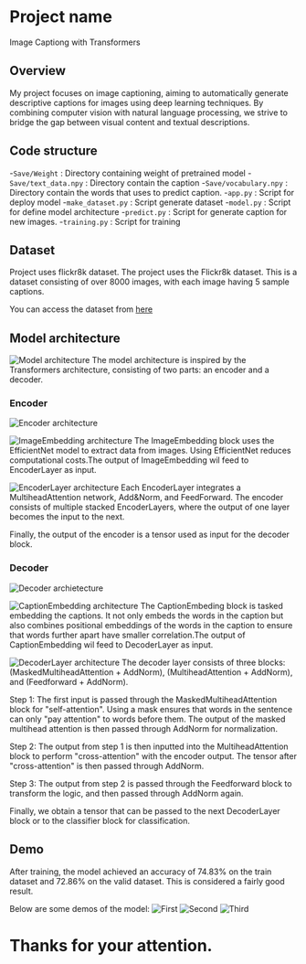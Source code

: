 # Project name
Image Captiong with Transformers

## Overview
My project focuses on image captioning, aiming to automatically generate descriptive captions for images using deep learning techniques. By combining computer vision with natural language processing, we strive to bridge the gap between visual content and textual descriptions.

## Code structure
-`Save/Weight` : Directory containing weight of pretrained model
-`Save/text_data.npy` : Directory contain the caption 
-`Save/vocabulary.npy` : Directory contain the words that uses to predict caption.
-`app.py` : Script for deploy model
-`make_dataset.py` : Script generate dataset
-`model.py` : Script for define model architecture
-`predict.py` : Script for generate caption for new images.
-`training.py` : Script for training

## Dataset
Project uses flickr8k dataset. The project uses the Flickr8k dataset. This is a dataset consisting of over 8000 images, with each image having 5 sample captions.

You can access the dataset from [here](https://www.kaggle.com/datasets/adityajn105/flickr8k)

## Model architecture
![Model architecture](Save/Stuff/Model.jpg)
The model architecture is inspired by the Transformers architecture, consisting of two parts: an encoder and a decoder.

### Encoder
![Encoder architecture](Save/Stuff/Encoder.jpg)

![ImageEmbedding architecture](Save/Stuff/ImageEmbedding.jpg)
The ImageEmbedding block uses the EfficientNet model to extract data from images. Using EfficientNet reduces computational costs.The output of ImageEmbedding wil feed to EncoderLayer as input.

![EncoderLayer architecture](Save/Stuff/EncoderLayer.jpg)
Each EncoderLayer integrates a MultiheadAttention network, Add&Norm, and FeedForward. The encoder consists of multiple stacked EncoderLayers, where the output of one layer becomes the input to the next.

Finally, the output of the encoder is a tensor used as input for the decoder block.

### Decoder
![Decoder archietecture](Save/Stuff/Decoder.jpg)

![CaptionEmbedding architecture](Save/Stuff/CaptionEmbedding.jpg)
The CaptionEmbeding block is tasked embedding the captions. 
It not only embeds the words in the caption but also combines positional embeddings of the words in the caption to ensure that words further apart have smaller correlation.The output of CaptionEmbedding wil feed to DecoderLayer as input.

![DecoderLayer architecture](Save/Stuff/DecoderLayer.jpg)
The decoder layer consists of three blocks: (MaskedMultiheadAttention + AddNorm), (MultiheadAttention + AddNorm), and (Feedforward + AddNorm).

Step 1: The first input is passed through the MaskedMultiheadAttention block for "self-attention". Using a mask ensures that words in the sentence can only "pay attention" to words before them. The output of the masked multihead attention is then passed through AddNorm for normalization.

Step 2: The output from step 1 is then inputted into the MultiheadAttention block to perform "cross-attention" with the encoder output. The tensor after "cross-attention" is then passed through AddNorm.

Step 3: The output from step 2 is passed through the Feedforward block to transform the logic, and then passed through AddNorm again.

Finally, we obtain a tensor that can be passed to the next DecoderLayer block or to the classifier block for classification.

## Demo
After training, the model achieved an accuracy of 74.83% on the train dataset and 72.86% on the valid dataset. This is considered a fairly good result.

Below are some demos of the model:
![First](Save/Stuff/First.jpg)
![Second](Save/Stuff/Second.jpg)
![Third](Save/Stuff/Third.jpg)

# Thanks for your attention.







